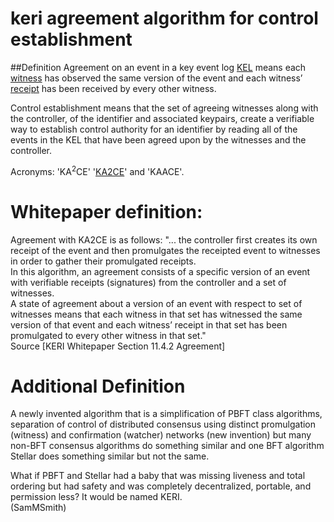 # keri agreement algorithm for control establishment
##Definition
Agreement on an event in a key event log [KEL](KEL) means each [witness](witness) has observed the same version of the event and each witness’ [receipt](receipt) has been received by every other witness.

Control establishment means that the set of agreeing witnesses along with the controller, of the identifier and associated keypairs, create a verifiable way to establish control authority for an identifier by reading all of the events in the KEL that have been agreed upon by the witnesses and the controller.

Acronyms: 'KA<sup>2</sup>CE' '[KA2CE](KA2CE)' and 'KAACE'. 

# Whitepaper definition:
Agreement with KA2CE is as follows:
"... the controller first creates its own receipt of the event and then promulgates the receipted event to witnesses in order to gather their promulgated receipts.  
In this algorithm, an agreement consists of a specific version of an event with verifiable receipts
(signatures) from the controller and a set of witnesses.  
A state of agreement about a version of an event with respect to set of witnesses means that each witness in that set has witnessed the same version of that event and each witness’ receipt in that set has been promulgated to every other witness in that set."  
Source [KERI Whitepaper Section 11.4.2 Agreement]

# Additional Definition
A newly invented algorithm that is a simplification of PBFT class algorithms, separation of control of distributed consensus using distinct promulgation (witness) and confirmation (watcher) networks (new invention) but many non-BFT consensus algorithms do something similar and one BFT algorithm Stellar does something similar but not the same.

What if PBFT and Stellar had a baby that was missing liveness and total ordering but had safety and was completely decentralized, portable, and permission less? It would be named KERI.  
(SamMSmith)